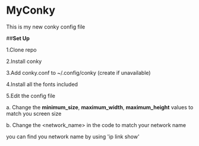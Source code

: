 # MyConky
This is my new conky config file

##**Set Up**

1.Clone repo 

2.Install conky

3.Add conky.conf to ~/.config/conky (create if unavailable)

4.Install all the fonts included

5.Edit the config file
  
  a. Change the **minimum_size**, **maximum_width**, **maximum_height** values to match you screen size
  
  b. Change the <network_name> in the code to match your network name
  
  you can find you network name by using 'ip link show'
